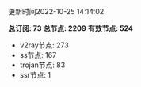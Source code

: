 更新时间2022-10-25 14:14:02

**总订阅: 73**
**总节点: 2209**
**有效节点: 524**
- v2ray节点: 273
- ss节点: 167
- trojan节点: 83
- ssr节点: 1

